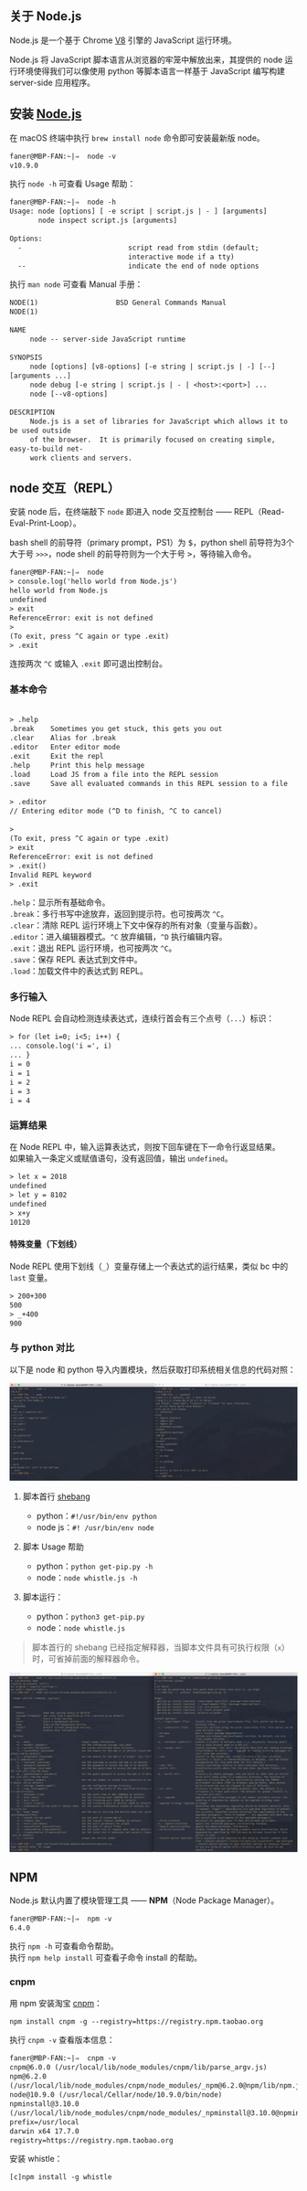 ## 关于 Node.js

Node.js 是一个基于 Chrome [V8](https://developers.google.com/v8/) 引擎的 JavaScript 运行环境。

Node.js 将 JavaScript 脚本语言从浏览器的牢笼中解放出来，其提供的 node 运行环境使得我们可以像使用 python 等脚本语言一样基于 JavaScript 编写构建 server-side 应用程序。

## 安装 [Node.js](https://nodejs.org/)

在 macOS 终端中执行 `brew install node` 命令即可安装最新版 node。  

```shell
faner@MBP-FAN:~|⇒  node -v
v10.9.0
```

执行 `node -h` 可查看 Usage 帮助：

```shell
faner@MBP-FAN:~|⇒  node -h
Usage: node [options] [ -e script | script.js | - ] [arguments]
       node inspect script.js [arguments]

Options:
  -                          script read from stdin (default;
                             interactive mode if a tty)
  --                         indicate the end of node options
```

执行 `man node` 可查看 Manual 手册：

```shell
NODE(1)                   BSD General Commands Manual                  NODE(1)

NAME
     node -- server-side JavaScript runtime

SYNOPSIS
     node [options] [v8-options] [-e string | script.js | -] [--] [arguments ...]
     node debug [-e string | script.js | - | <host>:<port>] ...
     node [--v8-options]

DESCRIPTION
     Node.js is a set of libraries for JavaScript which allows it to be used outside
     of the browser.  It is primarily focused on creating simple, easy-to-build net-
     work clients and servers.
```

## node 交互（REPL）

安装 node 后，在终端敲下 `node` 即进入 node 交互控制台 —— REPL（Read-Eval-Print-Loop）。

bash shell 的前导符（primary prompt，PS1）为 <kbd>$</kbd>，python shell 前导符为3个大于号 `>>>`，node shell 的前导符则为一个大于号 <kbd>></kbd>，等待输入命令。  

```shell
faner@MBP-FAN:~|⇒  node
> console.log('hello world from Node.js')
hello world from Node.js
undefined
> exit
ReferenceError: exit is not defined
>
(To exit, press ^C again or type .exit)
> .exit
```

连按两次 `^C` 或输入 `.exit` 即可退出控制台。

### 基本命令

```shell

> .help
.break    Sometimes you get stuck, this gets you out
.clear    Alias for .break
.editor   Enter editor mode
.exit     Exit the repl
.help     Print this help message
.load     Load JS from a file into the REPL session
.save     Save all evaluated commands in this REPL session to a file

> .editor
// Entering editor mode (^D to finish, ^C to cancel)

>
(To exit, press ^C again or type .exit)
> exit
ReferenceError: exit is not defined
> .exit()
Invalid REPL keyword
> .exit
```

`.help`：显示所有基础命令。  
`.break`：多行书写中途放弃，返回到提示符。也可按两次 `^C`。  
`.clear`：清除 REPL 运行环境上下文中保存的所有对象（变量与函数）。  
`.editor`：进入编辑器模式。`^C` 放弃编辑，`^D` 执行编辑内容。  
`.exit`：退出 REPL 运行环境，也可按两次 `^C`。  
`.save`：保存 REPL 表达式到文件中。  
`.load`：加载文件中的表达式到 REPL。  

### 多行输入

Node REPL 会自动检测连续表达式，连续行首会有三个点号（`...`）标识：

```shell
> for (let i=0; i<5; i++) {
... console.log('i =', i)
... }
i = 0
i = 1
i = 2
i = 3
i = 4
```

### 运算结果

在 Node REPL 中，输入运算表达式，则按下回车键在下一命令行返显结果。  
如果输入一条定义或赋值语句，没有返回值，输出 `undefined`。  

```shell
> let x = 2018
undefined
> let y = 8102
undefined
> x+y
10120
```

#### 特殊变量（下划线）

Node REPL 使用下划线（`_`）变量存储上一个表达式的运行结果，类似 bc 中的 `last` 变量。

```shell
> 200+300
500
> _+400
900
```

### 与 python 对比

以下是 node 和 python 导入内置模块，然后获取打印系统相关信息的代码对照：

![node&python-code](./images/node&python-code.png)

1. 脚本首行 [shebang](https://en.wikipedia.org/wiki/Shebang_(Unix))

	- python：`#!/usr/bin/env python`  
	- node js：`#! /usr/bin/env node`  

2. 脚本 Usage 帮助

	- python：`python get-pip.py -h`  
	- node：`node whistle.js -h`  

3. 脚本运行：

	- python：`python3 get-pip.py`  
	- node：`node whistle.js`  

> 脚本首行的 shebang 已经指定解释器，当脚本文件具有可执行权限（`x`）时，可省掉前面的解释器命令。

![node&python-usage](./images/node&python-usage.png)

## NPM

Node.js 默认内置了模块管理工具 —— **NPM**（Node Package Manager）。  

```shell
faner@MBP-FAN:~|⇒  npm -v
6.4.0
```

执行 `npm -h` 可查看命令帮助。  
执行 `npm help install` 可查看子命令 install 的帮助。  

### cnpm

用 npm 安装淘宝 [cnpm](https://npm.taobao.org/)：

```shell
npm install cnpm -g --registry=https://registry.npm.taobao.org
```

执行 `cnpm -v` 查看版本信息：

```shell
faner@MBP-FAN:~|⇒  cnpm -v
cnpm@6.0.0 (/usr/local/lib/node_modules/cnpm/lib/parse_argv.js)
npm@6.2.0 (/usr/local/lib/node_modules/cnpm/node_modules/_npm@6.2.0@npm/lib/npm.js)
node@10.9.0 (/usr/local/Cellar/node/10.9.0/bin/node)
npminstall@3.10.0 (/usr/local/lib/node_modules/cnpm/node_modules/_npminstall@3.10.0@npminstall/lib/index.js)
prefix=/usr/local
darwin x64 17.7.0
registry=https://registry.npm.taobao.org
```

安装 whistle：

```shell
[c]npm install -g whistle
```
